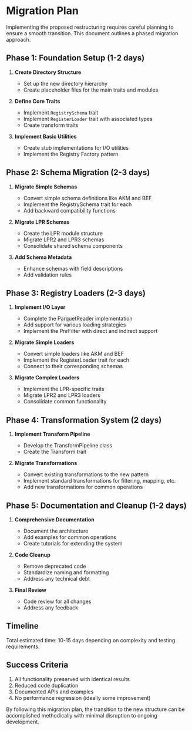 # Migration Plan

Implementing the proposed restructuring requires careful planning to ensure a smooth transition. This document outlines a phased migration approach.

## Phase 1: Foundation Setup (1-2 days)

1. **Create Directory Structure**

   - Set up the new directory hierarchy
   - Create placeholder files for the main traits and modules

2. **Define Core Traits**

   - Implement `RegistrySchema` trait
   - Implement `RegisterLoader` trait with associated types
   - Create transform traits

3. **Implement Basic Utilities**
   - Create stub implementations for I/O utilities
   - Implement the Registry Factory pattern

## Phase 2: Schema Migration (2-3 days)

1. **Migrate Simple Schemas**

   - Convert simple schema definitions like AKM and BEF
   - Implement the RegistrySchema trait for each
   - Add backward compatibility functions

2. **Migrate LPR Schemas**

   - Create the LPR module structure
   - Migrate LPR2 and LPR3 schemas
   - Consolidate shared schema components

3. **Add Schema Metadata**
   - Enhance schemas with field descriptions
   - Add validation rules

## Phase 3: Registry Loaders (2-3 days)

1. **Implement I/O Layer**

   - Complete the ParquetReader implementation
   - Add support for various loading strategies
   - Implement the PnrFilter with direct and indirect support

2. **Migrate Simple Loaders**

   - Convert simple loaders like AKM and BEF
   - Implement the RegisterLoader trait for each
   - Connect to their corresponding schemas

3. **Migrate Complex Loaders**
   - Implement the LPR-specific traits
   - Migrate LPR2 and LPR3 loaders
   - Consolidate common functionality

## Phase 4: Transformation System (2 days)

1. **Implement Transform Pipeline**

   - Develop the TransformPipeline class
   - Create the Transform trait

2. **Migrate Transformations**
   - Convert existing transformations to the new pattern
   - Implement standard transformations for filtering, mapping, etc.
   - Add new transformations for common operations

## Phase 5: Documentation and Cleanup (1-2 days)

1. **Comprehensive Documentation**

   - Document the architecture
   - Add examples for common operations
   - Create tutorials for extending the system

2. **Code Cleanup**

   - Remove deprecated code
   - Standardize naming and formatting
   - Address any technical debt

3. **Final Review**
   - Code review for all changes
   - Address any feedback

## Timeline

Total estimated time: 10-15 days depending on complexity and testing requirements.

## Success Criteria

1. All functionality preserved with identical results
2. Reduced code duplication
3. Documented APIs and examples
4. No performance regression (ideally some improvement)

By following this migration plan, the transition to the new structure can be accomplished methodically with minimal disruption to ongoing development.
